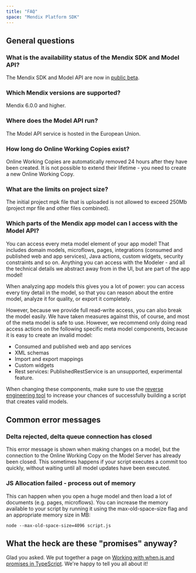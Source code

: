 ```yaml
---
title: "FAQ"
space: "Mendix Platform SDK"
---
```

## General questions

### What is the availability status of the Mendix SDK and Model API?

The Mendix SDK and Model API are now in [public beta](/releasenotes/beta-features/).

### Which Mendix versions are supported?

Mendix 6.0.0 and higher.

### Where does the Model API run?

The Model API service is hosted in the European Union.

### How long do Online Working Copies exist?

Online Working Copies are automatically removed 24 hours after they have been created. It is not possible to extend their lifetime - you need to create a new Online Working Copy.

### What are the limits on project size?

The initial project mpk file that is uploaded is not allowed to exceed 250Mb (project mpr file and other files combined).

### Which parts of the Mendix app model can I access with the Model API?

You can access every meta model element of your app model! That includes domain models, microflows, pages, integrations (consumed and published web and app services), Java actions, custom widgets, security constraints and so on. Anything you can access with the Modeler - and all the technical details we abstract away from in the UI, but are part of the app model!

When analyzing app models this gives you a lot of power: you can access every tiny detail in the model, so that you can reason about the entire model, analyze it for quality, or export it completely.

However, because we provide full read-write access, you can also break the model easily. We have taken measures against this, of course, and most of the meta model is safe to use. However, we recommend only doing read access actions on the following specific meta model components, because it is easy to create an invalid model:

*   Consumed and published web and app services
*   XML schemas
*   Import and export mappings
*   Custom widgets
*   Rest services: PublishedRestService is an unsupported, experimental feature.

When changing these components, make sure to use the [reverse engineering tool](generating-code-from-the-model) to increase your chances of successfully building a script that creates valid models.

## Common error messages

### Delta rejected, delta queue connection has closed

This error message is shown when making changes on a model, but the connection to the Online Working Copy on the Model Server has already been closed. This sometimes happens if your script executes a commit too quickly, without waiting until all model updates have been executed.

### JS Allocation failed - process out of memory

This can happen when you open a huge model and then load a lot of documents (e.g. pages, microflows). You can increase the memory available to your script by running it using the max-old-space-size flag and an appropriate memory size in MB:

`node --max-old-space-size=4096 script.js`


## What the heck are these "promises" anyway?

Glad you asked. We put together a page on [Working with when.js and promises in TypeScript](working-with-when.js-and-promises-in-typescript). We're happy to tell you all about it!
